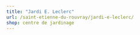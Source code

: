 ```yaml
---
title: "Jardi E. Leclerc"
url: /saint-etienne-du-rouvray/jardi-e-leclerc/
shop: centre de jardinage
---
```


